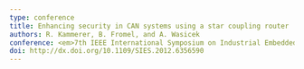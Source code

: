 ```yaml
---
type: conference
title: Enhancing security in CAN systems using a star coupling router
authors: R. Kammerer, B. Fromel, and A. Wasicek
conference: <em>7th IEEE International Symposium on Industrial Embedded Systems (SIES)</em>, 2012 
doi: http://dx.doi.org/10.1109/SIES.2012.6356590
---
```


